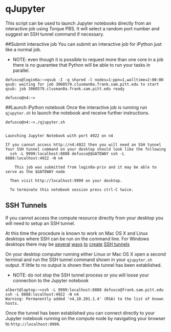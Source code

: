 # qJupyter

This script can be used to launch Jupyter notebooks directly from an interactive job using Torque PBS.
It will select a random port number and suggest an SSH tunnel command if necessary.

##Submit interactive job
You can submit an interactive job for iPython just like a normal job.

* NOTE: even though it is possible to request more than one core in a job there is no guarantee that Python will be able to run your tasks in parallel.

```
defusco@login0a:~>qsub -I -q shared -l nodes=1:ppn=1,walltime=2:00:00
qsub: waiting for job 3060579.clusman0a.frank.sam.pitt.edu to start
qsub: job 3060579.clusman0a.frank.sam.pitt.edu ready

defusco@n4:~>
```

##Launch iPython notebook
Once the interactive job is running run `qjupyter.sh` to launch the notebook and receive further instructions.

```
defusco@n4:~>./qjupyter.sh


Launching Jupyter Notebook with port 4922 on n4

If you cannot access http://n4:4922 then you will need an SSH tunnel
Your SSH tunnel command on your desktop should look like the following
  ssh -L 9999:localhost:8888 defusco@$GATEWAY ssh -L 8888:localhost:4922 -N n4

    This job was submitted from login0a-priv and it may be able to serve as the $GATEWAY node

  Then visit http://localhost:9999 on your desktop.

  To terminate this notebook session press ctrl-C twice.
```


## SSH Tunnels
If you cannot access the compute resource directly from your desktop you will need to setup an SSH tunnel.

At this time the procedure is known to work on Mac OS X and Linux desktops where SSH can be run on the command line.
For Windows desktops there may be [several](https://code.google.com/p/putty-tunnel-manager/) [ways](http://www.ytechie.com/2008/05/set-up-a-windows-ssh-tunnel-in-10-minutes-or-less/) [to](http://superuser.com/questions/235395/automatic-ssh-tunneling-from-windows) [create](http://www.vpnreactor.com/windows_ssh_tunnel.html) [SSH tunnels](http://nemesis2.qx.net/pages/MyEnTunnel)


On your desktop computer running either Linux or Mac OS X open a second terminal and run the SSH tunnel command shown in your `qjupyter.sh` output.
If little to no output is shown then the tunnel has been established.

* NOTE: do not stop the SSH tunnel process or you will loose your connection to the Jupyter notebook

```
albert@laptop:~>ssh -L 9999:localhost:8888 defusco@frank.sam.pitt.edu ssh -L 8888:localhost:4922 -N n4
Warning: Permanently added 'n4,10.201.1.4' (RSA) to the list of known hosts.
```

Once the tunnel has been established you can connect directly to your Jupyter notebook running on the compute node by navigating your browser to `http://localhost:9999`.
